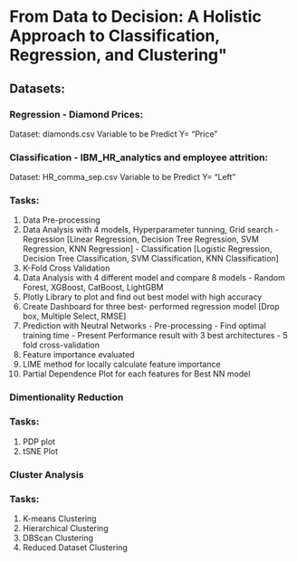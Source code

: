 # From Data to Decision: A Holistic Approach to Classification, Regression, and Clustering"
## Datasets:
### Regression - Diamond Prices:

Dataset: diamonds.csv
Variable to be Predict Y= “Price”

### Classification - IBM_HR_analytics and employee attrition:

Dataset: HR_comma_sep.csv
Variable to be Predict Y= “Left”

### Tasks:
1) Data Pre-processing
2) Data Analysis with 4 models, Hyperparameter tunning, Grid search
       - Regression [Linear Regression, Decision Tree Regression, SVM Regression, KNN Regression]
       - Classification [Logistic Regression, Decision Tree Classification, SVM Classification, KNN Classification]
3) K-Fold Cross Validation
4) Data Analysis with 4 different model and compare 8 models
       - Random Forest, XGBoost, CatBoost, LightGBM
5) Plotly Library to plot and find out best model with high accuracy
6) Create Dashboard for three best- performed regression model [Drop box, Multiple Select, RMSE]
7) Prediction with Neutral Networks
       - Pre-processing
       - Find optimal training time
       - Present Performance result with 3 best architectures
       - 5 fold cross-validation
6) Feature importance evaluated
7) LIME method for locally calculate feature importance
8) Partial Dependence Plot for each features for Best NN model

### Dimentionality Reduction
### Tasks:
1) PDP plot
2) tSNE Plot

### Cluster Analysis
### Tasks:
1) K-means Clustering
2) Hierarchical Clustering
3) DBScan Clustering
4) Reduced Dataset Clustering
   
